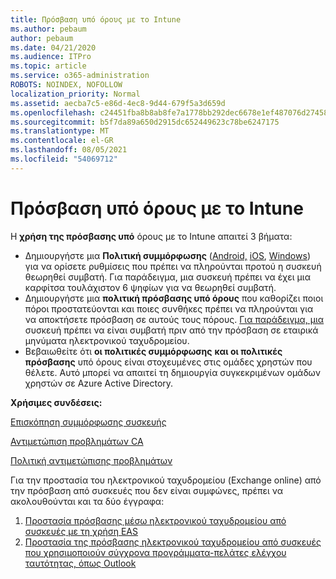 ```yaml
---
title: Πρόσβαση υπό όρους με το Intune
ms.author: pebaum
author: pebaum
ms.date: 04/21/2020
ms.audience: ITPro
ms.topic: article
ms.service: o365-administration
ROBOTS: NOINDEX, NOFOLLOW
localization_priority: Normal
ms.assetid: aecba7c5-e86d-4ec8-9d44-679f5a3d659d
ms.openlocfilehash: c24451fba8b8ab8fe7a1778bb292dec6678e1ef487076d27458c9aeb4963c683
ms.sourcegitcommit: b5f7da89a650d2915dc652449623c78be6247175
ms.translationtype: MT
ms.contentlocale: el-GR
ms.lasthandoff: 08/05/2021
ms.locfileid: "54069712"
---
```

# <a name="conditional-access-with-intune"></a>Πρόσβαση υπό όρους με το Intune

Η  **χρήση της πρόσβασης υπό**  όρους με το Intune απαιτεί 3 βήματα:

- Δημιουργήστε μια **Πολιτική συμμόρφωσης** ([Android,](https://docs.microsoft.com/intune/compliance-policy-create-android) [iOS](https://docs.microsoft.com/intune/compliance-policy-create-ios), [Windows](https://docs.microsoft.com//intune/compliance-policy-create-windows)) για να ορίσετε ρυθμίσεις που πρέπει να πληρούνται προτού η συσκευή θεωρηθεί συμβατή. Για παράδειγμα, μια συσκευή πρέπει να έχει μια καρφίτσα τουλάχιστον 6 ψηφίων για να θεωρηθεί συμβατή.
- Δημιουργήστε μια **πολιτική πρόσβασης υπό όρους**  που καθορίζει ποιοι πόροι προστατεύονται και ποιες συνθήκες πρέπει να πληρούνται για να αποκτήσετε πρόσβαση σε αυτούς τους πόρους.  [Για παράδειγμα, μια](https://docs.microsoft.com/intune/tutorial-protect-email-on-unmanaged-devices#create-conditional-access-policies)  συσκευή πρέπει να είναι συμβατή πριν από την πρόσβαση σε εταιρικά μηνύματα ηλεκτρονικού ταχυδρομείου.
- Βεβαιωθείτε ότι **οι πολιτικές συμμόρφωσης**  **και οι πολιτικές πρόσβασης**  υπό όρους είναι στοχευμένες στις ομάδες χρηστών που θέλετε. Αυτό μπορεί να απαιτεί τη δημιουργία συγκεκριμένων ομάδων χρηστών σε Azure Active Directory.

**Χρήσιμες συνδέσεις:**

[Επισκόπηση συμμόρφωσης συσκευής](https://docs.microsoft.com/intune/device-compliance-get-started)

[Αντιμετώπιση προβλημάτων CA](https://docs.microsoft.com/intune/troubleshoot-conditional-access)

[Πολιτική αντιμετώπισης προβλημάτων](https://docs.microsoft.com/troubleshoot/mem/intune/troubleshoot-policies-in-microsoft-intune)

Για την προστασία του ηλεκτρονικού ταχυδρομείου (Exchange online) από την πρόσβαση από συσκευές που δεν είναι συμφώνες, πρέπει να ακολουθούνται και τα δύο έγγραφα:

1. [Προστασία πρόσβασης μέσω ηλεκτρονικού ταχυδρομείου από συσκευές με τη χρήση EAS](https://docs.microsoft.com/intune/tutorial-protect-email-on-unmanaged-devices)
2. [Προστασία της πρόσβασης ηλεκτρονικού ταχυδρομείου από συσκευές που χρησιμοποιούν σύγχρονα προγράμματα-πελάτες ελέγχου ταυτότητας, όπως Outlook](https://docs.microsoft.com/intune/tutorial-protect-email-on-enrolled-devices)